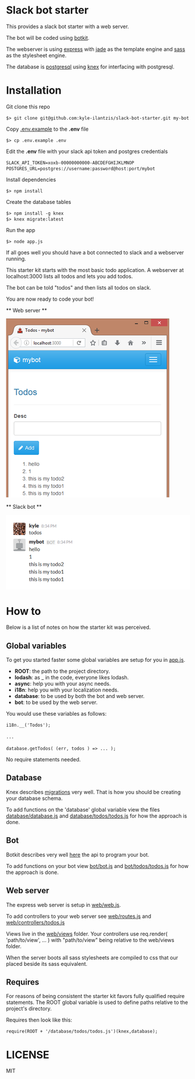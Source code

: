 # Slack bot starter

This provides a slack bot starter with a web server.

The bot will be coded using [botkit](https://github.com/howdyai/botkit).

The webserver is using [express](http://expressjs.com/) with [jade](http://jade-lang.com/) as the template engine and [sass](http://sass-lang.com/) as the stylesheet engine.

The database is [postgresql](http://www.postgresql.org/) using [knex](http://knexjs.org/) for interfacing with postgresql.

# Installation

Git clone this repo

    $> git clone git@github.com:kyle-ilantzis/slack-bot-starter.git my-bot

Copy [.env.example](.env.example) to the **.env** file

    $> cp .env.example .env

Edit the **.env** file with your slack api token and postgres credentials

    SLACK_API_TOKEN=xoxb-00000000000-ABCDEFGHIJKLMNOP
    POSTGRES_URL=postgres://username:password@host:port/mybot

Install dependencies

    $> npm install

Create the database tables

    $> npm install -g knex
    $> knex migrate:latest

Run the app

    $> node app.js

If all goes well you should have a bot connected to slack and a webserver running.

This starter kit starts with the most basic todo application. A webserver at localhost:3000 lists all todos and lets you add todos.

The bot can be told "todos" and then lists all todos on slack.

You are now ready to code your bot!

** Web server **

![todo-webserver](todo-webserver.png)

** Slack bot **

![todo-slackbot](todo-slackbot.png)

# How to

Below is a list of notes on how the starter kit was perceived.

## Global variables

To get you started faster some global variables are setup for you in [app.js](app.js).

* **ROOT**: the path to the project directory.
* **lodash**: as _ in the code, everyone likes lodash.
* **async**: help you with your async needs.
* **i18n**: help you with your localization needs.
* **database**: to be used by both the bot and web server.
* **bot**: to be used by the web server.

You would use these variables as follows:

    i18n.__('Todos');

    ...

    database.getTodos( (err, todos ) => ... );

No require statements needed.

## Database

Knex describes [migrations](http://knexjs.org/#Migrations-CLI) very well.
That is how you should be creating your database schema.

To add functions on the 'database' global variable view the files
[database/database.js](database/database.js)
and
[database/todos/todos.js](database/todos/todos.js)
for how the approach is done.

## Bot

Botkit describes very well [here](https://github.com/howdyai/botkit)
the api to program your bot.

To add functions on your bot view
[bot/bot.js](bot/bot.js)
and
[bot/todos/todos.js](bot/todos/todos.js)
for how the approach is done.

## Web server

The express web server is setup in [web/web.js](web/web.js).

To add controllers to your web server see [web/routes.js](web/routes.js) and
[web/controllers/todos.js](web/controllers/todos.js)

Views live in the [web/views](web/views) folder. Your controllers
use req.render( 'path/to/view', ... ) with "path/to/view" being relative to the web/views folder.

When the server boots all sass stylesheets are compiled to css that our placed beside its sass equivalent.

## Requires

For reasons of being consistent the starter kit favors fully qualified require statements. The ROOT global variable is used to define paths relative to the project's directory.

Requires then look like this:

    require(ROOT + '/database/todos/todos.js')(knex,database);

# LICENSE

MIT
